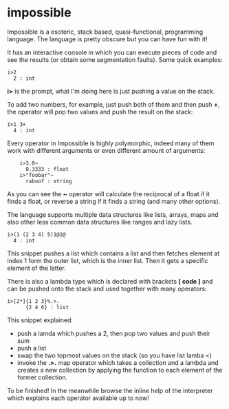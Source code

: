 impossible
==========

Impossible is a esoteric, stack based, quasi-functional, programming language. The language is pretty obscure but you can have fun with it!

It has an interactive console in which you can execute pieces of code and see the results (or obtain some segmentation faults). Some quick examples:

    i>2
      2 : int

__i>__ is the prompt, what I'm doing here is just pushing a value on the stack.

To add two numbers, for example, just push both of them and then push __+__, the operator will pop two values and push the result on the stack:

    i>1 3+
      4 : int

Every operator in Impossible is highly polymorphic, indeed many of them work with different arguments or even different amount of arguments:

		i>3.0~
		  0.3333 : float
		i>"foobar"~
		  raboof : string
		
As you can see the __~__ operator will calculate the reciprocal of a float if it finds a float, or reverse a string if it finds a string (and many other options).

The language supports multiple data structures like lists, arrays, maps and also other less common data structures like ranges and lazy lists. 

    i>(1 (2 3 4) 5)1@2@
      4 : int

This snippet pushes a list which contains a list and then fetches element at index 1 form the outer list, which is the inner list. Then it gets a specific element of the latter.

There is also a lambda type which is declared with brackets __[ code ]__ and can be pushed onto the stack and used together with many operators:

    i>[2*]{1 2 3}%.>.
		  {2 4 6} : list
		
This snippet explained:

* push a lamda which pushes a 2, then pop two values and push their sum
* push a list
* swap the two topmost values on the stack (so you have list lamba <)
* invoke the **.>.** map operator which takes a collection and a lambda and creates a new collection by applying the function to each element of the former collection.

To be finished! In the meanwhile browse the inline help of the interpreter which explains each operator available up to now!

